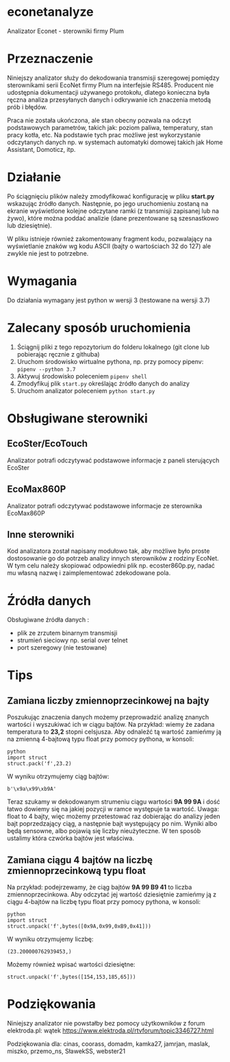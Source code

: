 # econetanalyze
Analizator Econet - sterowniki firmy Plum

# Przeznaczenie
Niniejszy analizator służy do dekodowania transmisji szeregowej pomiędzy sterownikami serii EcoNet firmy Plum na interfejsie RS485.
Producent nie udostępnia dokumentacji używanego protokołu, dlatego konieczna była ręczna analiza przesyłanych danych i odkrywanie ich znaczenia metodą prób i błędów.

Praca nie została ukończona, ale stan obecny pozwala na odczyt podstawowych parametrów, takich jak: poziom paliwa, temperatury, stan pracy kotła, etc.
Na podstawie tych prac możliwe jest wykorzystanie odczytanych danych np. w systemach automatyki domowej takich jak Home Assistant, Domoticz, itp.

# Działanie
Po ściągnięciu plików należy zmodyfikować konfigurację w pliku **start.py** wskazując źródło danych.
Następnie, po jego uruchomieniu zostaną na ekranie wyświetlone kolejne odczytane ramki (z transmisji zapisanej lub na żywo), które można poddać analizie (dane prezentowane są szesnastkowo lub dziesiętnie).

W pliku istnieje również zakomentowany fragment kodu, pozwalający na wyświetlanie znaków wg kodu ASCII (bajty o wartościach 32 do 127) ale zwykle nie jest to potrzebne.

# Wymagania
Do działania wymagany jest python w wersji 3 (testowane na wersji 3.7)

# Zalecany sposób uruchomienia

1. Ściągnij pliki z tego repozytorium do folderu lokalnego (git clone lub pobierając ręcznie z githuba)
2. Uruchom środowisko wirtualne pythona, np. przy pomocy pipenv:
```pipenv --python 3.7```
3. Aktywuj środowisko poleceniem 
```pipenv shell```
4. Zmodyfikuj plik ```start.py``` określając źródło danych do analizy
5. Uruchom analizator poleceniem
```python start.py```

# Obsługiwane sterowniki

## EcoSter/EcoTouch
Analizator potrafi odczytywać podstawowe informacje z paneli sterujących EcoSter

## EcoMax860P
Analizator potrafi odczytywać podstawowe informacje ze sterownika EcoMax860P

## Inne sterowniki
Kod analizatora został napisany modułowo tak, aby możliwe było proste dostosowanie go do potrzeb analizy innych sterowników z rodziny EcoNet. W tym celu należy skopiować odpowiedni plik np. ecoster860p.py, nadać mu własną nazwę i zaimplementować zdekodowane pola.

# Źródła danych
Obsługiwane źródła danych :
- plik ze zrzutem binarnym transmisji
- strumień sieciowy np. serial over telnet
- port szeregowy (nie testowane)

# Tips

## Zamiana liczby zmiennoprzecinkowej na bajty
Poszukując znaczenia danych możemy przeprowadzić analizę znanych wartości i wyszukiwać ich w ciągu bajtów. 
Na przykład: wiemy że zadana temperatura to **23,2** stopni celsjusza. Aby odnaleźć tą wartość zamieńmy ją na zmienną 4-bajtową typu float przy pomocy pythona, w konsoli:
```
python
import struct
struct.pack('f',23.2)
```
W wyniku otrzymujemy ciąg bajtów:
```
b'\x9a\x99\xb9A'
```
Teraz szukamy w dekodowanym strumeniu ciągu wartości **9A 99 9A** i dość łatwo dowiemy się na jakiej pozycji w ramce występuje ta wartość.
Uwaga: float to 4 bajty, więc możemy przetestować raz dobierając do analizy jeden bajt poprzedzający ciąg, a następnie bajt występujący po nim. Wyniki albo będą sensowne, albo pojawią się liczby nieużyteczne. W ten sposób ustalimy która czwórka bajtów jest właściwa.

## Zamiana ciągu 4 bajtów na liczbę zmiennoprzecinkową typu float
Na przykład: podejrzewamy, że ciąg bajtów **9A 99 B9 41** to liczba zmiennoprzecinkowa. Aby odczytać jej wartość dziesiętnie zamieńmy ją z ciągu 4-bajtów na liczbę typu float przy pomocy pythona, w konsoli:
```
python
import struct
struct.unpack('f',bytes([0x9A,0x99,0xB9,0x41]))
```
W wyniku otrzymujemy liczbę:
```
(23.200000762939453,)
```
Możemy również wpisać wartości dziesiętne:
```
struct.unpack('f',bytes([154,153,185,65]))
```




# Podziękowania
Niniejszy analizator nie powstałby bez pomocy użytkowników z forum elektroda.pl: wątek https://www.elektroda.pl/rtvforum/topic3346727.html

Podziękowania dla: cinas, coorass, domadm, kamka27, jamrjan, maslak, miszko, przemo_ns, SławekSS, webster21
